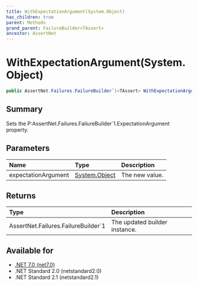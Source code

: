 ```yaml
---
title: WithExpectationArgument(System.Object)
has_children: true
parent: Methods
grand_parent: FailureBuilder<TAssert>
ancestor: AssertNet
---
```

# WithExpectationArgument(System.Object)

```csharp
public AssertNet.Failures.FailureBuilder`1<TAssert> WithExpectationArgument(System.Object expectationArgument);
```

## Summary
Sets the P:AssertNet.Failures.FailureBuilder`1.ExpectationArgument property.

## Parameters
| Name                | Type                                                                        | Description    |
|:--------------------|:----------------------------------------------------------------------------|:---------------|
| expectationArgument | [System.Object](https://learn.microsoft.com/en-us/dotnet/api/system.object) | The new value. |


## Returns
| Type                                         | Description                   |
|:---------------------------------------------|:------------------------------|
| AssertNet.Failures.FailureBuilder`1<TAssert> | The updated builder instance. |

## Available for
- [.NET 7.0 (net7.0)](https://versionsof.net/core/7.0/)
- .NET Standard 2.0 (netstandard2.0)
- .NET Standard 2.1 (netstandard2.1)
